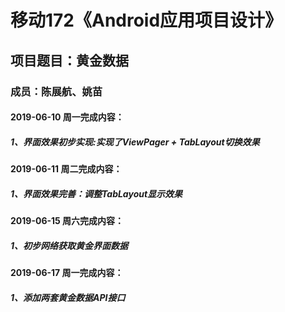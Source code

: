 # 移动172《Android应用项目设计》
## 项目题目：黄金数据
### 成员：陈展航、姚苗
#### 2019-06-10 周一完成内容：
##### 1、界面效果初步实现:实现了ViewPager + TabLayout切换效果
#### 2019-06-11 周二完成内容：
##### 1、界面效果完善：调整TabLayout显示效果
#### 2019-06-15 周六完成内容：
##### 1、初步网络获取黄金界面数据
#### 2019-06-17 周一完成内容：
##### 1、添加两套黄金数据API接口
